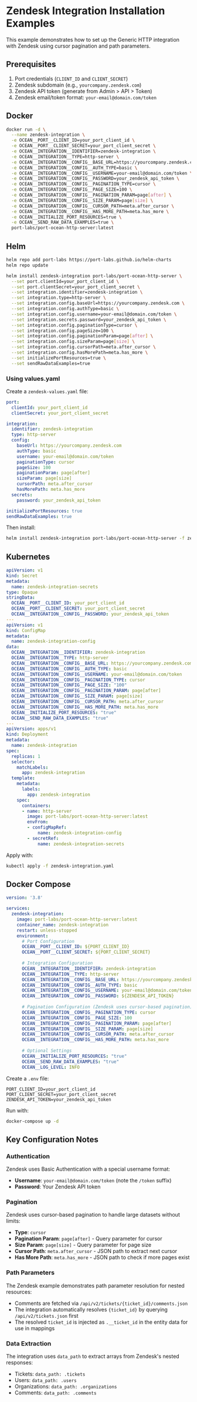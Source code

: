 # Zendesk Integration Installation Examples

This example demonstrates how to set up the Generic HTTP integration with Zendesk using cursor pagination and path parameters.

## Prerequisites

1. Port credentials (`CLIENT_ID` and `CLIENT_SECRET`)
2. Zendesk subdomain (e.g., `yourcompany.zendesk.com`)
3. Zendesk API token (generate from Admin > API > Token)
4. Zendesk email/token format: `your-email@domain.com/token`

## Docker

```bash
docker run -d \
  --name zendesk-integration \
  -e OCEAN__PORT__CLIENT_ID=your_port_client_id \
  -e OCEAN__PORT__CLIENT_SECRET=your_port_client_secret \
  -e OCEAN__INTEGRATION__IDENTIFIER=zendesk-integration \
  -e OCEAN__INTEGRATION__TYPE=http-server \
  -e OCEAN__INTEGRATION__CONFIG__BASE_URL=https://yourcompany.zendesk.com \
  -e OCEAN__INTEGRATION__CONFIG__AUTH_TYPE=basic \
  -e OCEAN__INTEGRATION__CONFIG__USERNAME=your-email@domain.com/token \
  -e OCEAN__INTEGRATION__CONFIG__PASSWORD=your_zendesk_api_token \
  -e OCEAN__INTEGRATION__CONFIG__PAGINATION_TYPE=cursor \
  -e OCEAN__INTEGRATION__CONFIG__PAGE_SIZE=100 \
  -e OCEAN__INTEGRATION__CONFIG__PAGINATION_PARAM=page[after] \
  -e OCEAN__INTEGRATION__CONFIG__SIZE_PARAM=page[size] \
  -e OCEAN__INTEGRATION__CONFIG__CURSOR_PATH=meta.after_cursor \
  -e OCEAN__INTEGRATION__CONFIG__HAS_MORE_PATH=meta.has_more \
  -e OCEAN__INITIALIZE_PORT_RESOURCES=true \
  -e OCEAN__SEND_RAW_DATA_EXAMPLES=true \
  port-labs/port-ocean-http-server:latest
```

## Helm

```bash
helm repo add port-labs https://port-labs.github.io/helm-charts
helm repo update

helm install zendesk-integration port-labs/port-ocean-http-server \
  --set port.clientId=your_port_client_id \
  --set port.clientSecret=your_port_client_secret \
  --set integration.identifier=zendesk-integration \
  --set integration.type=http-server \
  --set integration.config.baseUrl=https://yourcompany.zendesk.com \
  --set integration.config.authType=basic \
  --set integration.config.username=your-email@domain.com/token \
  --set integration.secrets.password=your_zendesk_api_token \
  --set integration.config.paginationType=cursor \
  --set integration.config.pageSize=100 \
  --set integration.config.paginationParam=page[after] \
  --set integration.config.sizeParam=page[size] \
  --set integration.config.cursorPath=meta.after_cursor \
  --set integration.config.hasMorePath=meta.has_more \
  --set initializePortResources=true \
  --set sendRawDataExamples=true
```

### Using values.yaml

Create a `zendesk-values.yaml` file:

```yaml
port:
  clientId: your_port_client_id
  clientSecret: your_port_client_secret

integration:
  identifier: zendesk-integration
  type: http-server
  config:
    baseUrl: https://yourcompany.zendesk.com
    authType: basic
    username: your-email@domain.com/token
    paginationType: cursor
    pageSize: 100
    paginationParam: page[after]
    sizeParam: page[size]
    cursorPath: meta.after_cursor
    hasMorePath: meta.has_more
  secrets:
    password: your_zendesk_api_token

initializePortResources: true
sendRawDataExamples: true
```

Then install:

```bash
helm install zendesk-integration port-labs/port-ocean-http-server -f zendesk-values.yaml
```

## Kubernetes

```yaml
apiVersion: v1
kind: Secret
metadata:
  name: zendesk-integration-secrets
type: Opaque
stringData:
  OCEAN__PORT__CLIENT_ID: your_port_client_id
  OCEAN__PORT__CLIENT_SECRET: your_port_client_secret
  OCEAN__INTEGRATION__CONFIG__PASSWORD: your_zendesk_api_token
---
apiVersion: v1
kind: ConfigMap
metadata:
  name: zendesk-integration-config
data:
  OCEAN__INTEGRATION__IDENTIFIER: zendesk-integration
  OCEAN__INTEGRATION__TYPE: http-server
  OCEAN__INTEGRATION__CONFIG__BASE_URL: https://yourcompany.zendesk.com
  OCEAN__INTEGRATION__CONFIG__AUTH_TYPE: basic
  OCEAN__INTEGRATION__CONFIG__USERNAME: your-email@domain.com/token
  OCEAN__INTEGRATION__CONFIG__PAGINATION_TYPE: cursor
  OCEAN__INTEGRATION__CONFIG__PAGE_SIZE: "100"
  OCEAN__INTEGRATION__CONFIG__PAGINATION_PARAM: page[after]
  OCEAN__INTEGRATION__CONFIG__SIZE_PARAM: page[size]
  OCEAN__INTEGRATION__CONFIG__CURSOR_PATH: meta.after_cursor
  OCEAN__INTEGRATION__CONFIG__HAS_MORE_PATH: meta.has_more
  OCEAN__INITIALIZE_PORT_RESOURCES: "true"
  OCEAN__SEND_RAW_DATA_EXAMPLES: "true"
---
apiVersion: apps/v1
kind: Deployment
metadata:
  name: zendesk-integration
spec:
  replicas: 1
  selector:
    matchLabels:
      app: zendesk-integration
  template:
    metadata:
      labels:
        app: zendesk-integration
    spec:
      containers:
      - name: http-server
        image: port-labs/port-ocean-http-server:latest
        envFrom:
        - configMapRef:
            name: zendesk-integration-config
        - secretRef:
            name: zendesk-integration-secrets
```

Apply with:

```bash
kubectl apply -f zendesk-integration.yaml
```

## Docker Compose

```yaml
version: '3.8'

services:
  zendesk-integration:
    image: port-labs/port-ocean-http-server:latest
    container_name: zendesk-integration
    restart: unless-stopped
    environment:
      # Port Configuration
      OCEAN__PORT__CLIENT_ID: ${PORT_CLIENT_ID}
      OCEAN__PORT__CLIENT_SECRET: ${PORT_CLIENT_SECRET}
      
      # Integration Configuration
      OCEAN__INTEGRATION__IDENTIFIER: zendesk-integration
      OCEAN__INTEGRATION__TYPE: http-server
      OCEAN__INTEGRATION__CONFIG__BASE_URL: https://yourcompany.zendesk.com
      OCEAN__INTEGRATION__CONFIG__AUTH_TYPE: basic
      OCEAN__INTEGRATION__CONFIG__USERNAME: your-email@domain.com/token
      OCEAN__INTEGRATION__CONFIG__PASSWORD: ${ZENDESK_API_TOKEN}
      
      # Pagination Configuration (Zendesk uses cursor-based pagination)
      OCEAN__INTEGRATION__CONFIG__PAGINATION_TYPE: cursor
      OCEAN__INTEGRATION__CONFIG__PAGE_SIZE: 100
      OCEAN__INTEGRATION__CONFIG__PAGINATION_PARAM: page[after]
      OCEAN__INTEGRATION__CONFIG__SIZE_PARAM: page[size]
      OCEAN__INTEGRATION__CONFIG__CURSOR_PATH: meta.after_cursor
      OCEAN__INTEGRATION__CONFIG__HAS_MORE_PATH: meta.has_more
      
      # Optional Settings
      OCEAN__INITIALIZE_PORT_RESOURCES: "true"
      OCEAN__SEND_RAW_DATA_EXAMPLES: "true"
      OCEAN__LOG_LEVEL: INFO
```

Create a `.env` file:

```env
PORT_CLIENT_ID=your_port_client_id
PORT_CLIENT_SECRET=your_port_client_secret
ZENDESK_API_TOKEN=your_zendesk_api_token
```

Run with:

```bash
docker-compose up -d
```

## Key Configuration Notes

### Authentication
Zendesk uses Basic Authentication with a special username format:
- **Username**: `your-email@domain.com/token` (note the `/token` suffix)
- **Password**: Your Zendesk API token

### Pagination
Zendesk uses cursor-based pagination to handle large datasets without limits:
- **Type**: `cursor`
- **Pagination Param**: `page[after]` - Query parameter for cursor
- **Size Param**: `page[size]` - Query parameter for page size
- **Cursor Path**: `meta.after_cursor` - JSON path to extract next cursor
- **Has More Path**: `meta.has_more` - JSON path to check if more pages exist

### Path Parameters
The Zendesk example demonstrates path parameter resolution for nested resources:
- Comments are fetched via `/api/v2/tickets/{ticket_id}/comments.json`
- The integration automatically resolves `{ticket_id}` by querying `/api/v2/tickets.json` first
- The resolved `ticket_id` is injected as `.__ticket_id` in the entity data for use in mappings

### Data Extraction
The integration uses `data_path` to extract arrays from Zendesk's nested responses:
- Tickets: `data_path: .tickets`
- Users: `data_path: .users`
- Organizations: `data_path: .organizations`
- Comments: `data_path: .comments`







